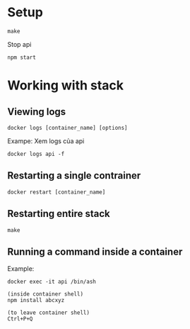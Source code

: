 # Setup
```
make
```
Stop api
```
npm start
```
# Working with stack
## Viewing logs
```
docker logs [container_name] [options]
```

Exampe: Xem logs của api

```
docker logs api -f
```

## Restarting a single contrainer
```
docker restart [container_name]
```

## Restarting entire stack

```
make
```

## Running a command inside a container

Example:

```
docker exec -it api /bin/ash

(inside container shell)
npm install abcxyz

(to leave container shell)
Ctrl+P+Q
````

